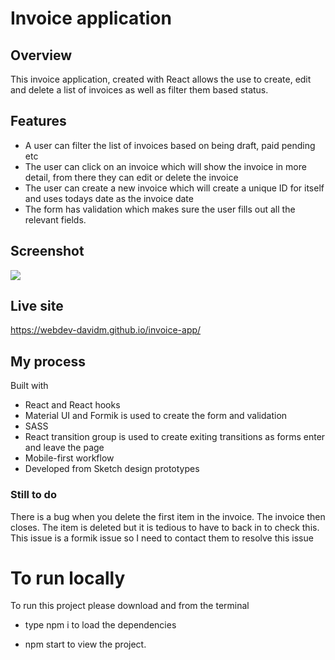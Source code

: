 # Invoice application

## Overview

This invoice application, created with React allows the use to create, edit and delete a list of invoices as well as filter them based status.

## Features

- A user can filter the list of invoices based on being draft, paid pending etc
- The user can click on an invoice which will show the invoice in more detail, from there they can edit or delete the invoice
- The user can create a new invoice which will create a unique ID for itself and uses todays date as the invoice date
- The form has validation which makes sure the user fills out all the relevant fields.

## Screenshot

![](/src/images/screenshot.png)

## Live site

https://webdev-davidm.github.io/invoice-app/

## My process

Built with

- React and React hooks
- Material UI and Formik is used to create the form and validation
- SASS
- React transition group is used to create exiting transitions as forms enter and leave the page
- Mobile-first workflow
- Developed from Sketch design prototypes

### Still to do

There is a bug when you delete the first item in the invoice. The invoice then closes. The item is deleted but it is tedious to have to back in to check this. This issue is a formik issue so I need to contact them to resolve this issue

# To run locally

To run this project please download and from the terminal

- type npm i to load the dependencies

- npm start to view the project.
